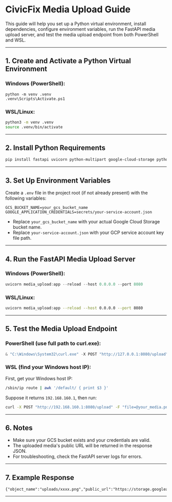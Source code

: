 # CivicFix Media Upload Guide

This guide will help you set up a Python virtual environment, install dependencies, configure environment variables, run the FastAPI media upload server, and test the media upload endpoint from both PowerShell and WSL.

---

## 1. Create and Activate a Python Virtual Environment

### Windows (PowerShell):
```shell
python -m venv .venv
.venv\Scripts\Activate.ps1
```

### WSL/Linux:
```bash
python3 -m venv .venv
source .venv/bin/activate
```

---

## 2. Install Python Requirements

```bash
pip install fastapi uvicorn python-multipart google-cloud-storage python-dotenv
```

---

## 3. Set Up Environment Variables

Create a `.env` file in the project root (if not already present) with the following variables:

```
GCS_BUCKET_NAME=your_gcs_bucket_name
GOOGLE_APPLICATION_CREDENTIALS=secrets/your-service-account.json
```
- Replace `your_gcs_bucket_name` with your actual Google Cloud Storage bucket name.
- Replace `your-service-account.json` with your GCP service account key file path.

---

## 4. Run the FastAPI Media Upload Server

### Windows (PowerShell):
```powershell
uvicorn media_upload:app --reload --host 0.0.0.0 --port 8080
```

### WSL/Linux:
```bash
uvicorn media_upload:app --reload --host 0.0.0.0 --port 8080
```

---

## 5. Test the Media Upload Endpoint

### PowerShell (use full path to curl.exe):
```powershell
& "C:\Windows\System32\curl.exe" -X POST "http://127.0.0.1:8080/upload" -F "file=@your_media.png"
```

### WSL (find your Windows host IP):
First, get your Windows host IP:
```bash
/sbin/ip route | awk '/default/ { print $3 }'
```
Suppose it returns `192.168.160.1`, then run:
```bash
curl -X POST "http://192.168.160.1:8080/upload" -F "file=@your_media.png"
```

---

## 6. Notes
- Make sure your GCS bucket exists and your credentials are valid.
- The uploaded media's public URL will be returned in the response JSON.
- For troubleshooting, check the FastAPI server logs for errors.

---

## 7. Example Response
```
{"object_name":"uploads/xxxx.png","public_url":"https://storage.googleapis.com/your_gcs_bucket/uploads/xxxx.png"}
```

---

